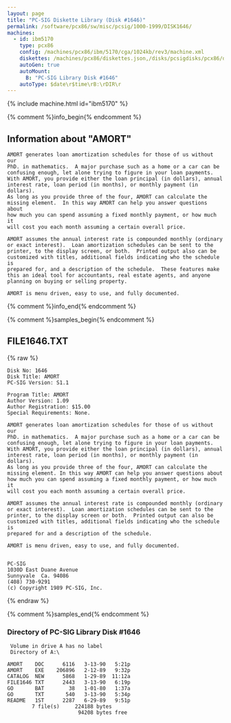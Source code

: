 ```yaml
---
layout: page
title: "PC-SIG Diskette Library (Disk #1646)"
permalink: /software/pcx86/sw/misc/pcsig/1000-1999/DISK1646/
machines:
  - id: ibm5170
    type: pcx86
    config: /machines/pcx86/ibm/5170/cga/1024kb/rev3/machine.xml
    diskettes: /machines/pcx86/diskettes.json,/disks/pcsigdisks/pcx86/diskettes.json
    autoGen: true
    autoMount:
      B: "PC-SIG Library Disk #1646"
    autoType: $date\r$time\rB:\rDIR\r
---
```


{% include machine.html id="ibm5170" %}

{% comment %}info_begin{% endcomment %}

## Information about "AMORT"

    AMORT generates loan amortization schedules for those of us without our
    PhD. in mathematics.  A major purchase such as a home or a car can be
    confusing enough, let alone trying to figure in your loan payments.
    With AMORT, you provide either the loan principal (in dollars), annual
    interest rate, loan period (in months), or monthly payment (in
    dollars).
    As long as you provide three of the four, AMORT can calculate the
    missing element.  In this way AMORT can help you answer questions about
    how much you can spend assuming a fixed monthly payment, or how much it
    will cost you each month assuming a certain overall price.
    
    AMORT assumes the annual interest rate is compounded monthly (ordinary
    or exact interest).  Loan amortization schedules can be sent to the
    printer, to the display screen, or both.  Printed output also can be
    customized with titles, additional fields indicating who the schedule is
    prepared for, and a description of the schedule.  These features make
    this an ideal tool for accountants, real estate agents, and anyone
    planning on buying or selling property.
    
    AMORT is menu driven, easy to use, and fully documented.
{% comment %}info_end{% endcomment %}

{% comment %}samples_begin{% endcomment %}

## FILE1646.TXT

{% raw %}
```
Disk No: 1646                                                           
Disk Title: AMORT                                                       
PC-SIG Version: S1.1                                                    
                                                                        
Program Title: AMORT                                                    
Author Version: 1.09                                                    
Author Registration: $15.00                                             
Special Requirements: None.                                             
                                                                        
AMORT generates loan amortization schedules for those of us without our 
PhD. in mathematics.  A major purchase such as a home or a car can be   
confusing enough, let alone trying to figure in your loan payments.     
With AMORT, you provide either the loan principal (in dollars), annual  
interest rate, loan period (in months), or monthly payment (in dollars).
As long as you provide three of the four, AMORT can calculate the       
missing element. In this way AMORT can help you answer questions about  
how much you can spend assuming a fixed monthly payment, or how much it 
will cost you each month assuming a certain overall price.              
                                                                        
AMORT assumes the annual interest rate is compounded monthly (ordinary  
or exact interest).  Loan amortization schedules can be sent to the     
printer, to the display screen or both.  Printed output can also be     
customized with titles, additional fields indicating who the schedule is
prepared for and a description of the schedule.                         
                                                                        
AMORT is menu driven, easy to use, and fully documented.                
                                                                        
                                                                        
PC-SIG                                                                  
1030D East Duane Avenue                                                 
Sunnyvale  Ca. 94086                                                    
(408) 730-9291                                                          
(c) Copyright 1989 PC-SIG, Inc.                                         
```
{% endraw %}

{% comment %}samples_end{% endcomment %}

### Directory of PC-SIG Library Disk #1646

     Volume in drive A has no label
     Directory of A:\

    AMORT    DOC      6116   3-13-90   5:21p
    AMORT    EXE    206896   2-12-89   9:32p
    CATALOG  NEW      5868   1-29-89  11:12a
    FILE1646 TXT      2443   3-13-90   6:19p
    GO       BAT        38   1-01-80   1:37a
    GO       TXT       540   3-13-90   5:34p
    README   1ST      2287   6-29-89   9:51p
            7 file(s)     224188 bytes
                           94208 bytes free
